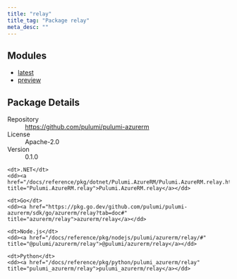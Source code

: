 ```yaml
---
title: "relay"
title_tag: "Package relay"
meta_desc: ""
---
```


<!-- WARNING: this file was generated by Pulumi Docs Generator. -->
<!-- Do not edit by hand unless you're certain you know what you are doing! -->



<h2 id="modules">Modules</h2>
<ul class="api">
    <li><a href="latest/" title="latest"><span class="symbol module"></span>latest</a></li>
    <li><a href="preview/" title="preview"><span class="symbol module"></span>preview</a></li>
</ul>

<h2 id="package-details">Package Details</h2>
<dl class="package-details">
	<dt>Repository</dt>
	<dd><a href="https://github.com/pulumi/pulumi-azurerm">https://github.com/pulumi/pulumi-azurerm</a></dd>
	<dt>License</dt>
	<dd>Apache-2.0</dd>
	<dt>Version</dt>
	<dd>0.1.0</dd>
</dl>



<dl class="tabular">

    <dt>.NET</dt>
    <dd><a href="/docs/reference/pkg/dotnet/Pulumi.AzureRM/Pulumi.AzureRM.relay.html" title="Pulumi.AzureRM.relay">Pulumi.AzureRM.relay</a></dd>

    <dt>Go</dt>
    <dd><a href="https://pkg.go.dev/github.com/pulumi/pulumi-azurerm/sdk/go/azurerm/relay?tab=doc#" title="azurerm/relay">azurerm/relay</a></dd>

    <dt>Node.js</dt>
    <dd><a href="/docs/reference/pkg/nodejs/pulumi/azurerm/relay/#" title="@pulumi/azurerm/relay">@pulumi/azurerm/relay</a></dd>

    <dt>Python</dt>
    <dd><a href="/docs/reference/pkg/python/pulumi_azurerm/relay" title="pulumi_azurerm/relay">pulumi_azurerm/relay</a></dd>

</dl>

